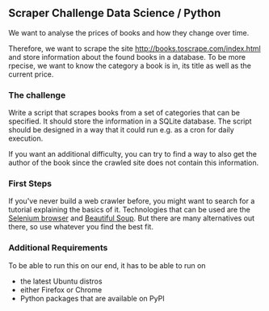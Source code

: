 ## Scraper Challenge Data Science / Python

We want to analyse the prices of books and how they change over time.

Therefore, we want to scrape the site http://books.toscrape.com/index.html and store information about the found books in a database. To be more rpecise, we want to know the category a book is in, its title as well as the current price.

### The challenge 

Write a script that scrapes books from a set of categories that can be specified. It should store the information in a SQLite database. The script should be designed in a way that it could run e.g. as a cron for daily execution.

If you want an additional difficulty, you can try to find a way to also get the author of the book since the crawled site does not contain this information.

### First Steps

If you've never build a web crawler before, you might want to search for a tutorial explaining the basics of it. Technologies that can be used are the [Selenium browser](https://pypi.org/project/selenium/) and [Beautiful Soup](https://pypi.org/project/beautifulsoup4/). But there are many alternatives out there, so use whatever you find the best fit.

### Additional Requirements

To be able to run this on our end, it has to be able to run on
- the latest Ubuntu distros
- either Firefox or Chrome
- Python packages that are available on PyPI
